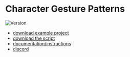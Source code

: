 # Character Gesture Patterns #

![Version](https://img.shields.io/badge/Conventional%20Commits-0.0.1-yellow.svg)

- [download example project]()
- [download the script]()
- [documentation/instructions]()
- [discord](https://discord.gg/FahbHmYKMx?event=1060630490673057832)
